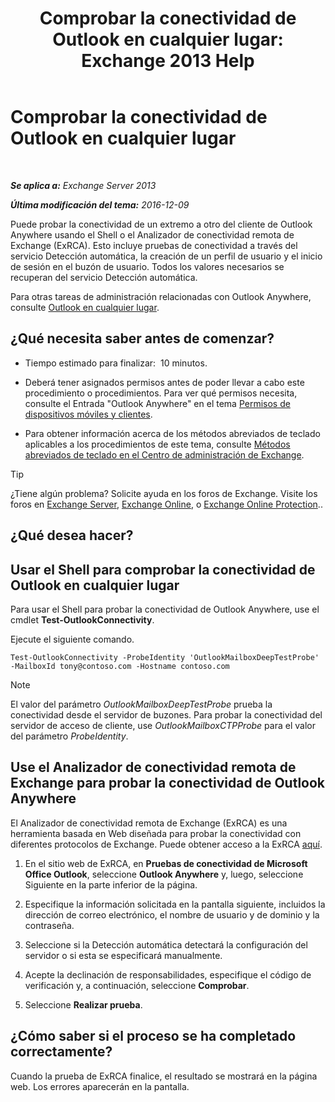﻿---
title: 'Comprobar la conectividad de Outlook en cualquier lugar: Exchange 2013 Help'
TOCTitle: Comprobar la conectividad de Outlook en cualquier lugar
ms:assetid: 0dc5b68f-2316-446a-84c9-5f1c50dc3776
ms:mtpsurl: https://technet.microsoft.com/es-es/library/Ee633453(v=EXCHG.150)
ms:contentKeyID: 50556741
ms.date: 04/23/2018
mtps_version: v=EXCHG.150
ms.translationtype: HT
---

# Comprobar la conectividad de Outlook en cualquier lugar

 

_**Se aplica a:** Exchange Server 2013_

_**Última modificación del tema:** 2016-12-09_

Puede probar la conectividad de un extremo a otro del cliente de Outlook Anywhere usando el Shell o el Analizador de conectividad remota de Exchange (ExRCA). Esto incluye pruebas de conectividad a través del servicio Detección automática, la creación de un perfil de usuario y el inicio de sesión en el buzón de usuario. Todos los valores necesarios se recuperan del servicio Detección automática.

Para otras tareas de administración relacionadas con Outlook Anywhere, consulte [Outlook en cualquier lugar](outlook-anywhere-exchange-2013-help.md).

## ¿Qué necesita saber antes de comenzar?

  - Tiempo estimado para finalizar:  10 minutos.

  - Deberá tener asignados permisos antes de poder llevar a cabo este procedimiento o procedimientos. Para ver qué permisos necesita, consulte el Entrada "Outlook Anywhere" en el tema [Permisos de dispositivos móviles y clientes](clients-and-mobile-devices-permissions-exchange-2013-help.md).

  - Para obtener información acerca de los métodos abreviados de teclado aplicables a los procedimientos de este tema, consulte [Métodos abreviados de teclado en el Centro de administración de Exchange](keyboard-shortcuts-in-the-exchange-admin-center-exchange-online-protection-help.md).


> [!TIP]
> ¿Tiene algún problema? Solicite ayuda en los foros de Exchange. Visite los foros en <A href="https://go.microsoft.com/fwlink/p/?linkid=60612">Exchange Server</A>, <A href="https://go.microsoft.com/fwlink/p/?linkid=267542">Exchange Online</A>, o <A href="https://go.microsoft.com/fwlink/p/?linkid=285351">Exchange Online Protection</A>..



## ¿Qué desea hacer?

## Usar el Shell para comprobar la conectividad de Outlook en cualquier lugar

Para usar el Shell para probar la conectividad de Outlook Anywhere, use el cmdlet **Test-OutlookConnectivity**.

Ejecute el siguiente comando.

    Test-OutlookConnectivity -ProbeIdentity 'OutlookMailboxDeepTestProbe' -MailboxId tony@contoso.com -Hostname contoso.com


> [!NOTE]
> El valor del parámetro <EM>OutlookMailboxDeepTestProbe</EM> prueba la conectividad desde el servidor de buzones. Para probar la conectividad del servidor de acceso de cliente, use <EM>OutlookMailboxCTPProbe</EM> para el valor del parámetro <EM>ProbeIdentity</EM>.



## Use el Analizador de conectividad remota de Exchange para probar la conectividad de Outlook Anywhere

El Analizador de conectividad remota de Exchange (ExRCA) es una herramienta basada en Web diseñada para probar la conectividad con diferentes protocolos de Exchange. Puede obtener acceso a la ExRCA [aquí](https://go.microsoft.com/fwlink/p/?linkid=167905).

1.  En el sitio web de ExRCA, en **Pruebas de conectividad de Microsoft Office Outlook**, seleccione **Outlook Anywhere** y, luego, seleccione Siguiente en la parte inferior de la página.

2.  Especifique la información solicitada en la pantalla siguiente, incluidos la dirección de correo electrónico, el nombre de usuario y de dominio y la contraseña.

3.  Seleccione si la Detección automática detectará la configuración del servidor o si esta se especificará manualmente.

4.  Acepte la declinación de responsabilidades, especifique el código de verificación y, a continuación, seleccione **Comprobar**.

5.  Seleccione **Realizar prueba**.

## ¿Cómo saber si el proceso se ha completado correctamente?

Cuando la prueba de ExRCA finalice, el resultado se mostrará en la página web. Los errores aparecerán en la pantalla.

